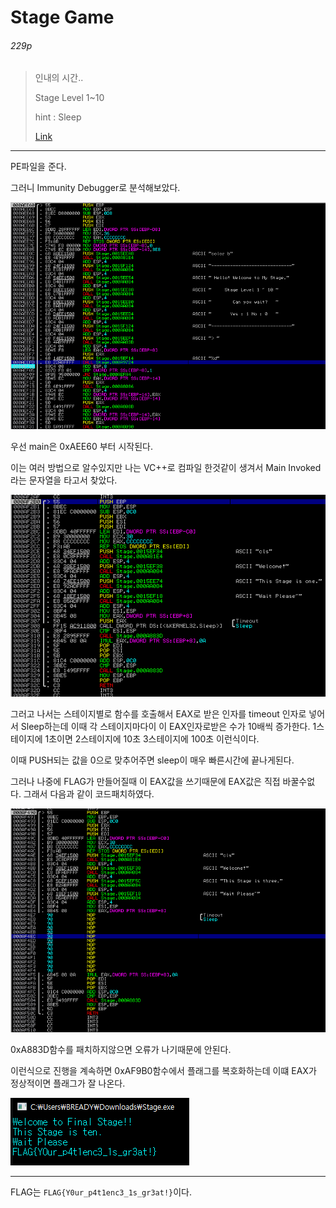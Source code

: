 # Stage Game

###### 229p

>인내의 시간..
>
>Stage Level 1~10
>
>hint : Sleep
>
>[Link](https://drive.google.com/uc?export=download&id=1wB0mMTZUUSPveVVfDSE8_Mp6NZDRS7tY)

-----------------

PE파일을 준다. 

그러니 Immunity Debugger로 분석해보았다.

![main 디버깅 사진](img/SG1.png)

우선 main은 0xAEE60 부터 시작된다.

이는 여러 방법으로 알수있지만 나는 VC++로 컴파일 한것같이 생겨서 Main Invoked 라는 문자열을 타고서 찾았다.

![stage1 디버깅 사진](img/SG2.png)

그러고 나서는 스테이지별로 함수를 호출해서 EAX로 받은 인자를 timeout 인자로 넣어서 Sleep하는데 이때 각 스테이지마다이 이 EAX인자로받은 수가 10배씩 증가한다. 1스테이지에 1초이면 2스테이지에 10초 3스테이지에 100초 이런식이다. 

이때 PUSH되는 값을 0으로 맞추어주면 sleep이 매우 빠른시간에 끝나게된다.

그러나 나중에 FLAG가 만들어질때 이 EAX값을 쓰기때문에 EAX값은 직접 바꿀수없다. 그래서 다음과 같이 코드패치하였다.

![stage3 코드패치 사진](img/SG3.png)

0xA883D함수를 패치하지않으면 오류가 나기때문에 안된다.

이런식으로 진행을 계속하면 0xAF9B0함수에서 플래그를 복호화하는데 이떄 EAX가 정상적이면 플래그가 잘 나온다.

![플래그가 나옴](img/SG4.png)

----------------------------

FLAG는 `FLAG{Y0ur_p4t1enc3_1s_gr3at!}`이다.